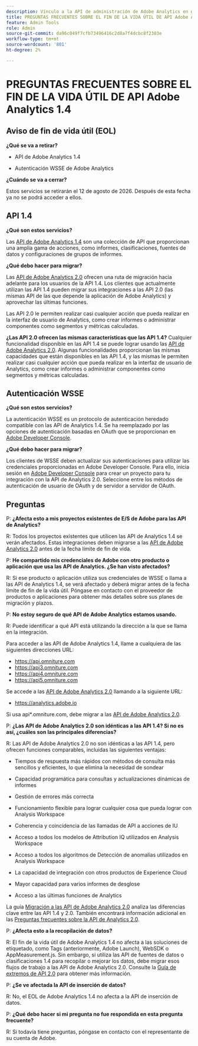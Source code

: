```yaml
---
description: Vínculo a la API de administración de Adobe Analytics en github.
title: PREGUNTAS FRECUENTES SOBRE EL FIN DE LA VIDA ÚTIL DE API Adobe Analytics 1.4
feature: Admin Tools
role: Admin
source-git-commit: da96c049f7cfb73496416c2d8a7f4dcbc8f2303e
workflow-type: tm+mt
source-wordcount: '801'
ht-degree: 2%

---
```


# PREGUNTAS FRECUENTES SOBRE EL FIN DE LA VIDA ÚTIL DE API Adobe Analytics 1.4

## Aviso de fin de vida útil (EOL)

**¿Qué se va a retirar?**

* API de Adobe Analytics 1.4

* Autenticación WSSE de Adobe Analytics

**¿Cuándo se va a cerrar?**

Estos servicios se retirarán el 12 de agosto de 2026. Después de esta fecha ya no se podrá acceder a ellos.

## API 1.4

**¿Qué son estos servicios?**

Las [API de Adobe Analytics 1.4](https://developer.adobe.com/analytics-apis/docs/1.4/) son una colección de API que proporcionan una amplia gama de acciones, como informes, clasificaciones, fuentes de datos y configuraciones de grupos de informes.

**¿Qué debo hacer para migrar?**

Las [API de Adobe Analytics 2.0](https://developer.adobe.com/analytics-apis/docs/2.0/) ofrecen una ruta de migración hacia adelante para los usuarios de la API 1.4. Los clientes que actualmente utilizan las API 1.4 pueden migrar sus integraciones a las API 2.0 (las mismas API de las que depende la aplicación de Adobe Analytics) y aprovechar las últimas funciones.

Las API 2.0 le permiten realizar casi cualquier acción que pueda realizar en la interfaz de usuario de Analytics, como crear informes o administrar componentes como segmentos y métricas calculadas.

**¿Las API 2.0 ofrecen las mismas características que las API 1.4?**
Cualquier funcionalidad disponible en las API 1.4 se puede lograr usando las [API de Adobe Analytics 2.0](https://developer.adobe.com/analytics-apis/docs/2.0/). Algunas funcionalidades proporcionan las mismas capacidades que están disponibles en las API 1.4, y las mismas le permiten realizar casi cualquier acción que pueda realizar en la interfaz de usuario de Analytics, como crear informes o administrar componentes como segmentos y métricas calculadas.

## Autenticación WSSE

**¿Qué son estos servicios?**

La autenticación WSSE es un protocolo de autenticación heredado compatible con las API de Analytics 1.4. Se ha reemplazado por las opciones de autenticación basadas en OAuth que se proporcionan en [Adobe Developer Console](https://developer.adobe.com/console/home).

**¿Qué debo hacer para migrar?**

Los clientes de WSSE deben actualizar sus autenticaciones para utilizar las credenciales proporcionadas en Adobe Developer Console. Para ello, inicia sesión en [Adobe Developer Console](https://developer.adobe.com/console/home) para crear un proyecto para tu integración con la API de Analytics 2.0. Seleccione entre los métodos de autenticación de usuario de OAuth y de servidor a servidor de OAuth.

## Preguntas

P: **¿Afecta esto a mis proyectos existentes de E/S de Adobe para las API de Analytics?**

R: Todos los proyectos existentes que utilicen las API de Analytics 1.4 se verán afectados. Estas integraciones deben migrarse a las [API de Adobe Analytics 2.0](https://developer.adobe.com/analytics-apis/docs/2.0/) antes de la fecha límite de fin de vida.

P: **He compartido mis credenciales de Adobe con otro producto o aplicación que usa las API de Analytics. ¿Se han visto afectados?**

R: Si ese producto o aplicación utiliza sus credenciales de WSSE o llama a las API de Analytics 1.4, se verá afectado y deberá migrar antes de la fecha límite de fin de la vida útil. Póngase en contacto con el proveedor de productos o aplicaciones para obtener más detalles sobre sus planes de migración y plazos.

P: **No estoy seguro de qué API de Adobe Analytics estamos usando.**

R: Puede identificar a qué API está utilizando la dirección a la que se llama en la integración.

Para acceder a las API de Adobe Analytics 1.4, llame a cualquiera de las siguientes direcciones URL:
* https://api.omniture.com
* https://api3.omniture.com
* https://api4.omniture.com
* https://api5.omniture.com

Se accede a las [API de Adobe Analytics 2.0](https://developer.adobe.com/analytics-apis/docs/2.0/) llamando a la siguiente URL:
* https://analytics.adobe.io

Si usa api*.omniture.com, debe migrar a las [API de Adobe Analytics 2.0](https://developer.adobe.com/analytics-apis/docs/2.0/).

P: **¿Las API de Adobe Analytics 2.0 son idénticas a las API 1.4? Si no es así, ¿cuáles son las principales diferencias?**

R: Las API de Adobe Analytics 2.0 no son idénticas a las API 1.4, pero ofrecen funciones comparables, incluidas las siguientes ventajas:

* Tiempos de respuesta más rápidos con métodos de consulta más sencillos y eficientes, lo que elimina la necesidad de sondear

* Capacidad programática para consultas y actualizaciones dinámicas de informes

* Gestión de errores más correcta

* Funcionamiento flexible para lograr cualquier cosa que pueda lograr con Analysis Workspace

* Coherencia y coincidencia de las llamadas de API a acciones de IU

* Acceso a todos los modelos de Attribution IQ utilizados en Analysis Workspace

* Acceso a todos los algoritmos de Detección de anomalías utilizados en Analysis Workspace

* La capacidad de integración con otros productos de Experience Cloud

* Mayor capacidad para varios informes de desglose

* Acceso a las últimas funciones de Analytics

La guía [Migración a las API de Adobe Analytics 2.0](https://developer.adobe.com/analytics-apis/docs/2.0/guides/migration/) analiza las diferencias clave entre las API 1.4 y 2.0. También encontrará información adicional en las [Preguntas frecuentes sobre la API de Analytics 2.0](https://developer.adobe.com/analytics-apis/docs/2.0/guides/faq/).

P: **¿Afecta esto a la recopilación de datos?**

R: El fin de la vida útil de Adobe Analytics 1.4 no afecta a las soluciones de etiquetado, como Tags (anteriormente, Adobe Launch), WebSDK o AppMeasurement.js. Sin embargo, si utiliza las API de fuentes de datos o clasificaciones 1.4 para recopilar o mejorar los datos, debe migrar esos flujos de trabajo a las API de Adobe Analytics 2.0. Consulte la [Guía de extremos de API 2.0](https://developer.adobe.com/analytics-apis/docs/2.0/guides/endpoints/) para obtener más información.

P: **¿Se ve afectada la API de inserción de datos?**

R: No, el EOL de Adobe Analytics 1.4 no afecta a la API de inserción de datos.

P: **¿Qué debo hacer si mi pregunta no fue respondida en esta pregunta frecuente?**

R: Si todavía tiene preguntas, póngase en contacto con el representante de su cuenta de Adobe.

